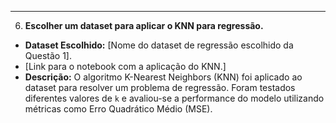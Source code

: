 
-----

6.  **Escolher um dataset para aplicar o KNN para regressão.**

  * **Dataset Escolhido:** [Nome do dataset de regressão escolhido da Questão 1].
  * [Link para o notebook com a aplicação do KNN.]
  * **Descrição:** O algoritmo K-Nearest Neighbors (KNN) foi aplicado ao dataset para resolver um problema de regressão. Foram testados diferentes valores de `k` e avaliou-se a performance do modelo utilizando métricas como Erro Quadrático Médio (MSE).

